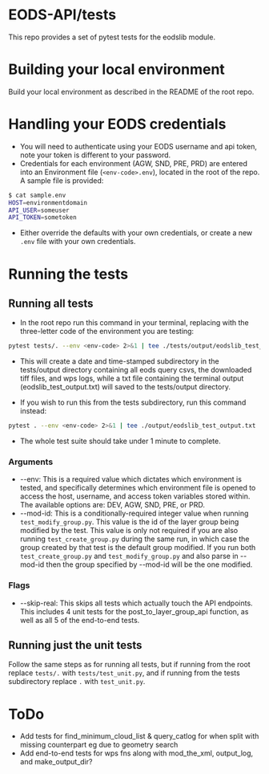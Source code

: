 # EODS-API/tests
This repo provides a set of pytest tests for the eodslib module.

# Building your local environment

Build your local environment as described in the README of the root repo.

# Handling your EODS credentials

* You will need to authenticate using your EODS username and api token, note your token is different to your password.
* Credentials for each environment (AGW, SND, PRE, PRD) are entered into an Environment file (`<env-code>.env`), located in the root of the repo. A sample file is provided:
```bash
$ cat sample.env
HOST=environmentdomain
API_USER=someuser
API_TOKEN=sometoken
```
* Either override the defaults with your own credentials, or create a new `.env` file with your own credentials.

# Running the tests

## Running all tests

* In the root repo run this command in your terminal, replacing <env-code> with the three-letter code of the environment you are testing:
```bash
pytest tests/. --env <env-code> 2>&1 | tee ./tests/output/eodslib_test_output.txt
```
  * This will create a date and time-stamped subdirectory in the tests/output directory containing all eods query csvs, the downloaded tiff files, and wps logs, while a txt file containing the terminal output (eodslib_test_output.txt) will saved to the tests/output directory.

* If you wish to run this from the tests subdirectory, run this command instead:
```bash
pytest . --env <env-code> 2>&1 | tee ./output/eodslib_test_output.txt
```

* The whole test suite should take under 1 minute to complete.

### Arguments
* --env: This is a required value which dictates which environment is tested, and specifically determines which environment file is opened to access the host, username, and access token variables stored within. The available options are: DEV, AGW, SND, PRE, or PRD.
* --mod-id: This is a conditionally-required integer value when running `test_modify_group.py`. This value is the id of the layer group being modified by the test. This value is only not required if you are also running `test_create_group.py` during the same run, in which case the group created by that test is the default group modified. If you run both `test_create_group.py` and `test_modify_group.py` and also parse in --mod-id then the group specified by --mod-id will be the one modified.

### Flags

* --skip-real: This skips all tests which actually touch the API endpoints. This includes 4 unit tests for the post_to_layer_group_api function, as well as all 5 of the end-to-end tests.

## Running just the unit tests

Follow the same steps as for running all tests, but if running from the root replace `tests/.` with  `tests/test_unit.py`, and if running from the tests subdirectory replace `.` with `test_unit.py`.

# ToDo

* Add tests for find_minimum_cloud_list & query_catlog for when split with missing counterpart eg due to geometry search
* Add end-to-end tests for wps fns along with mod_the_xml, output_log, and make_output_dir?
